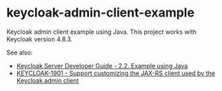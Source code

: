 # keycloak-admin-client-example

Keycloak admin client example using Java. This project works with Keycloak version 4.8.3.

See also:
 - [Keycloak Server Developer Guide - 2.2. Example using Java](https://www.keycloak.org/docs/4.8/server_development/index.html#example-using-java)
 - [KEYCLOAK-1901 - Support customizing the JAX-RS client used by the Keycloak admin client](https://issues.jboss.org/browse/KEYCLOAK-1901)

